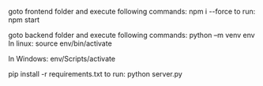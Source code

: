 goto frontend folder and execute following commands:
npm i --force
to run:
npm start

goto backend folder and execute following commands:
python –m venv env
In linux:
    source env/bin/activate

In Windows:
    env/Scripts/activate

pip install -r requirements.txt
to run:
python server.py